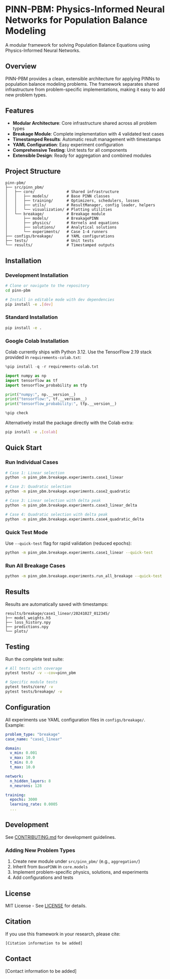 # PINN-PBM: Physics-Informed Neural Networks for Population Balance Modeling

A modular framework for solving Population Balance Equations using Physics-Informed Neural Networks.

## Overview

PINN-PBM provides a clean, extensible architecture for applying PINNs to population balance modeling problems. The framework separates shared infrastructure from problem-specific implementations, making it easy to add new problem types.

## Features

- **Modular Architecture**: Core infrastructure shared across all problem types
- **Breakage Module**: Complete implementation with 4 validated test cases
- **Timestamped Results**: Automatic result management with timestamps
- **YAML Configuration**: Easy experiment configuration
- **Comprehensive Testing**: Unit tests for all components
- **Extensible Design**: Ready for aggregation and combined modules

## Project Structure

```
pinn-pbm/
├── src/pinn_pbm/
│   ├── core/              # Shared infrastructure
│   │   ├── models/        # Base PINN classes
│   │   ├── training/      # Optimizers, schedulers, losses
│   │   ├── utils/         # ResultManager, config loader, helpers
│   │   └── visualization/ # Plotting utilities
│   └── breakage/          # Breakage module
│       ├── models/        # BreakagePINN
│       ├── physics/       # Kernels and equations
│       ├── solutions/     # Analytical solutions
│       └── experiments/   # Case 1-4 runners
├── configs/breakage/      # YAML configurations
├── tests/                 # Unit tests
└── results/               # Timestamped outputs
```

## Installation

### Development Installation

```bash
# Clone or navigate to the repository
cd pinn-pbm

# Install in editable mode with dev dependencies
pip install -e .[dev]
```

### Standard Installation

```bash
pip install -e .
```

### Google Colab Installation

Colab currently ships with Python 3.12. Use the TensorFlow 2.19 stack provided in `requirements-colab.txt`:

```python
%pip install -q -r requirements-colab.txt

import numpy as np
import tensorflow as tf
import tensorflow_probability as tfp

print("numpy:", np.__version__)
print("tensorflow:", tf.__version__)
print("tensorflow_probability:", tfp.__version__)

%pip check
```

Alternatively install the package directly with the Colab extra:

```bash
pip install -e .[colab]
```

## Quick Start

### Run Individual Cases

```bash
# Case 1: Linear selection
python -m pinn_pbm.breakage.experiments.case1_linear

# Case 2: Quadratic selection
python -m pinn_pbm.breakage.experiments.case2_quadratic

# Case 3: Linear selection with delta peak
python -m pinn_pbm.breakage.experiments.case3_linear_delta

# Case 4: Quadratic selection with delta peak
python -m pinn_pbm.breakage.experiments.case4_quadratic_delta
```

### Quick Test Mode

Use `--quick-test` flag for rapid validation (reduced epochs):

```bash
python -m pinn_pbm.breakage.experiments.case1_linear --quick-test
```

### Run All Breakage Cases

```bash
python -m pinn_pbm.breakage.experiments.run_all_breakage --quick-test
```

## Results

Results are automatically saved with timestamps:
```
results/breakage/case1_linear/20241027_012345/
├── model_weights.h5
├── loss_history.npy
├── predictions.npy
└── plots/
```

## Testing

Run the complete test suite:

```bash
# All tests with coverage
pytest tests/ -v --cov=pinn_pbm

# Specific module tests
pytest tests/core/ -v
pytest tests/breakage/ -v
```

## Configuration

All experiments use YAML configuration files in `configs/breakage/`. Example:

```yaml
problem_type: "breakage"
case_name: "case1_linear"

domain:
  v_min: 0.001
  v_max: 10.0
  t_min: 0.0
  t_max: 10.0

network:
  n_hidden_layers: 8
  n_neurons: 128

training:
  epochs: 3000
  learning_rate: 0.0005
  ...
```

## Development

See [CONTRIBUTING.md](CONTRIBUTING.md) for development guidelines.

### Adding New Problem Types

1. Create new module under `src/pinn_pbm/` (e.g., `aggregation/`)
2. Inherit from `BasePINN` in `core.models`
3. Implement problem-specific physics, solutions, and experiments
4. Add configurations and tests

## License

MIT License - See [LICENSE](LICENSE) for details.

## Citation

If you use this framework in your research, please cite:

```
[Citation information to be added]
```

## Contact

[Contact information to be added]
